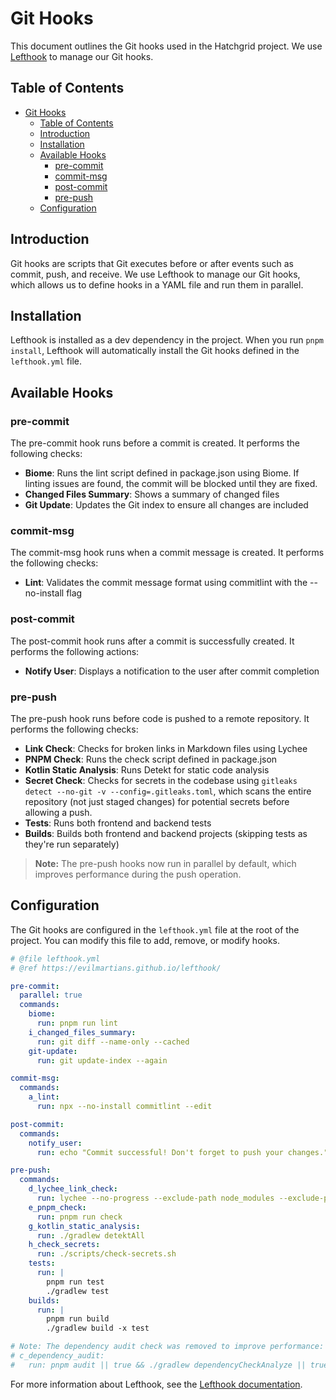 # Git Hooks

This document outlines the Git hooks used in the Hatchgrid project. We use [Lefthook](https://github.com/evilmartians/lefthook) to manage our Git hooks.

## Table of Contents

- [Git Hooks](#git-hooks)
  - [Table of Contents](#table-of-contents)
  - [Introduction](#introduction)
  - [Installation](#installation)
  - [Available Hooks](#available-hooks)
    - [pre-commit](#pre-commit)
    - [commit-msg](#commit-msg)
    - [post-commit](#post-commit)
    - [pre-push](#pre-push)
  - [Configuration](#configuration)

## Introduction

Git hooks are scripts that Git executes before or after events such as commit, push, and receive. We use Lefthook to manage our Git hooks, which allows us to define hooks in a YAML file and run them in parallel.

## Installation

Lefthook is installed as a dev dependency in the project. When you run `pnpm install`, Lefthook will automatically install the Git hooks defined in the `lefthook.yml` file.

## Available Hooks

### pre-commit

The pre-commit hook runs before a commit is created. It performs the following checks:

- **Biome**: Runs the lint script defined in package.json using Biome. If linting issues are found, the commit will be blocked until they are fixed.
- **Changed Files Summary**: Shows a summary of changed files
- **Git Update**: Updates the Git index to ensure all changes are included

### commit-msg

The commit-msg hook runs when a commit message is created. It performs the following checks:

- **Lint**: Validates the commit message format using commitlint with the --no-install flag

### post-commit

The post-commit hook runs after a commit is successfully created. It performs the following actions:

- **Notify User**: Displays a notification to the user after commit completion

### pre-push

The pre-push hook runs before code is pushed to a remote repository. It performs the following checks:

- **Link Check**: Checks for broken links in Markdown files using Lychee
- **PNPM Check**: Runs the check script defined in package.json
- **Kotlin Static Analysis**: Runs Detekt for static code analysis
- **Secret Check**: Checks for secrets in the codebase using `gitleaks detect --no-git -v --config=.gitleaks.toml`, which scans the entire repository (not just staged changes) for potential secrets before allowing a push.
- **Tests**: Runs both frontend and backend tests
- **Builds**: Builds both frontend and backend projects (skipping tests as they're run separately)

> **Note:** The pre-push hooks now run in parallel by default, which improves performance during the push operation.

## Configuration

The Git hooks are configured in the `lefthook.yml` file at the root of the project. You can modify this file to add, remove, or modify hooks.

```yaml
# @file lefthook.yml
# @ref https://evilmartians.github.io/lefthook/

pre-commit:
  parallel: true
  commands:
    biome:
      run: pnpm run lint
    i_changed_files_summary:
      run: git diff --name-only --cached
    git-update:
      run: git update-index --again

commit-msg:
  commands:
    a_lint:
      run: npx --no-install commitlint --edit

post-commit:
  commands:
    notify_user:
      run: echo "Commit successful! Don't forget to push your changes."

pre-push:
  commands:
    d_lychee_link_check:
      run: lychee --no-progress --exclude-path node_modules --exclude-path public/admin ./**/*.md
    e_pnpm_check:
      run: pnpm run check
    g_kotlin_static_analysis:
      run: ./gradlew detektAll
    h_check_secrets:
      run: ./scripts/check-secrets.sh
    tests:
      run: |
        pnpm run test
        ./gradlew test
    builds:
      run: |
        pnpm run build
        ./gradlew build -x test

# Note: The dependency audit check was removed to improve performance:
# c_dependency_audit:
#   run: pnpm audit || true && ./gradlew dependencyCheckAnalyze || true
```

For more information about Lefthook, see the [Lefthook documentation](https://github.com/evilmartians/lefthook).
